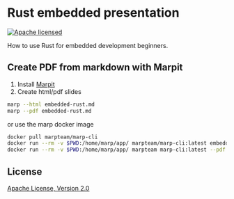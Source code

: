 # Rust embedded presentation

[![Apache licensed](https://img.shields.io/badge/license-Apache-blue.svg)](http://www.apache.org/licenses/LICENSE-2.0)

How to use Rust for embedded development beginners.

## Create PDF from markdown with Marpit

1. Install [Marpit](https://marpit.marp.app/)
2. Create html/pdf slides

```zsh
marp --html embedded-rust.md
marp --pdf embedded-rust.md
```

or use the marp docker image

```zsh
docker pull marpteam/marp-cli
docker run --rm -v $PWD:/home/marp/app/ marpteam/marp-cli:latest embedded-rust.md
docker run --rm -v $PWD:/home/marp/app/ marpteam marp-cli:latest --pdf embedded-rust.md
```

## License

[Apache License, Version 2.0](http://www.apache.org/licenses/LICENSE-2.0)
